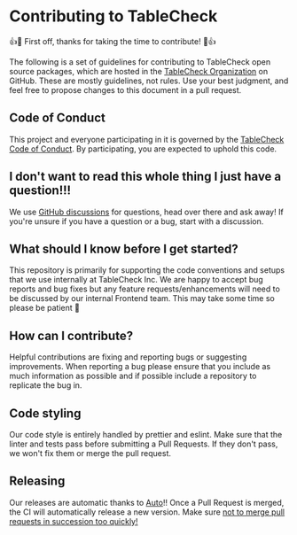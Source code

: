 # Contributing to TableCheck

:+1::tada: First off, thanks for taking the time to contribute! :tada::+1:

The following is a set of guidelines for contributing to TableCheck open source packages, which are hosted in the [TableCheck Organization](https://github.com/tablecheck) on GitHub. These are mostly guidelines, not rules. Use your best judgment, and feel free to propose changes to this document in a pull request.

## Code of Conduct

This project and everyone participating in it is governed by the [TableCheck Code of Conduct](CODE_OF_CONDUCT.md). By participating, you are expected to uphold this code.

## I don't want to read this whole thing I just have a question!!!

We use [GitHub discussions](https://github.com/tablecheck/xstate-test-cypress/discussions) for questions, head over there and ask away! If you're unsure if you have a question or a bug, start with a discussion.

## What should I know before I get started?

This repository is primarily for supporting the code conventions and setups that we use internally at TableCheck Inc.
We are happy to accept bug reports and bug fixes but any feature requests/enhancements will need to be discussed by our internal Frontend team.
This may take some time so please be patient :bow:

## How can I contribute?

Helpful contributions are fixing and reporting bugs or suggesting improvements. When reporting a bug please ensure that you include as much information as possible and if possible include a repository to replicate the bug in.

## Code styling

Our code style is entirely handled by prettier and eslint. Make sure that the linter and tests pass before submitting a Pull Requests. If they don't pass, we won't fix them or merge the pull request.

## Releasing

Our releases are automatic thanks to [Auto](https://intuit.github.io/auto)!! Once a Pull Request is merged, the CI will automatically release a new version. Make sure [not to merge pull requests in succession too quickly!](https://intuit.github.io/auto/docs/welcome/quick-merge)
